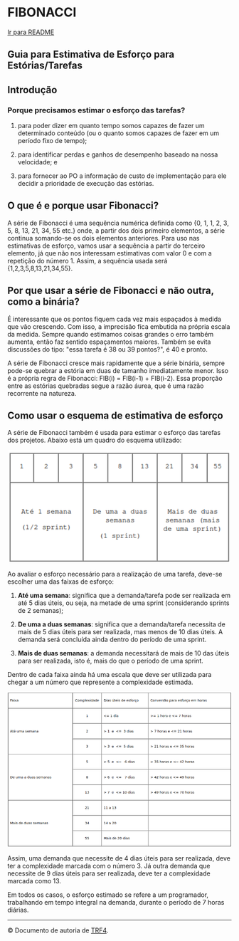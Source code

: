 # FIBONACCI

[Ir para README](../../README.md)

## Guia para Estimativa de Esforço para Estórias/Tarefas

## Introdução

### Porque precisamos estimar o esforço das tarefas?

1. para poder dizer em quanto tempo somos capazes de fazer um determinado conteúdo (ou o quanto somos capazes de fazer em um período fixo de tempo);

2. para identificar perdas e ganhos de desempenho baseado na nossa velocidade; e

3. para fornecer ao PO a informação de custo de implementação para ele decidir a prioridade de execução das estórias.

## O que é e porque usar Fibonacci?

A série de Fibonacci é uma sequência numérica definida como {0, 1, 1, 2, 3, 5, 8, 13, 21, 34, 55 etc.} onde, a partir dos dois primeiro elementos, a série continua somando-se os dois elementos anteriores. Para uso nas estimativas de esforço, vamos usar a sequência a partir do terceiro elemento, já que não nos interessam estimativas com valor 0 e com a repetição do número 1. Assim, a sequência usada será {1,2,3,5,8,13,21,34,55}.

## Por que usar a série de Fibonacci e não outra, como a binária?

É interessante que os pontos fiquem cada vez mais espaçados à medida que vão crescendo. Com isso, a imprecisão fica embutida na própria escala da medida. Sempre quando estimamos coisas grandes o erro também aumenta, então faz sentido espaçamentos maiores. Também se evita discussões do tipo: "essa tarefa é 38 ou 39 pontos?", é 40 e pronto.

A série de Fibonacci cresce mais rapidamente que a série binária, sempre pode-se quebrar a estória em duas de tamanho imediatamente menor. Isso é a própria regra de Fibonacci: FIB(i) = FIB(i-1) + FIB(i-2). Essa proporção entre as estórias quebradas segue a razão áurea, que é uma razão recorrente na natureza.

## Como usar o esquema de estimativa de esforço

A série de Fibonacci também é usada para estimar o esforço das tarefas dos projetos. Abaixo está um quadro do esquema utilizado:

<p align="center">
    <img src="../images/fibo-1.png" alt="Fibonacci" width="500" />
</p>

Ao avaliar o esforço necessário para a realização de uma tarefa, deve-se escolher uma das faixas de esforço:

1. **Até uma semana**: significa que a demanda/tarefa pode ser realizada em até 5 dias úteis, ou seja, na metade de uma sprint (considerando sprints de 2 semanas);

2. **De uma a duas semanas**: significa que a demanda/tarefa necessita de mais de 5 dias úteis para ser realizada, mas menos de 10 dias úteis. A demanda será concluída ainda dentro do período de uma sprint.

3. **Mais de duas semanas**: a demanda necessitará de mais de 10 das úteis para ser realizada, isto é, mais do que o período de uma sprint.

Dentro de cada faixa ainda há uma escala que deve ser utilizada para chegar a um número que represente a complexidade estimada.

<p align="center">
    <img src="../images/fibo-2.png" alt="Fibonacci" width="700" />
</p>

Assim, uma demanda que necessite de 4 dias úteis para ser realizada, deve ter a complexidade marcada com o número 3. Já outra demanda que necessite de 9 dias úteis para ser realizada, deve ter a complexidade marcada como 13.

Em todos os casos, o esforço estimado se refere a um programador, trabalhando em tempo integral na demanda, durante o período de 7 horas diárias.

<hr />

© Documento de autoria de <a href="http://www.trt4.jus.br/portaltrt/processoDS/PLUG_Processo_SDS/guidances/guidelines/GDL_EstimativaEsforco_B87A7DB9.html">TRF4</a>.

